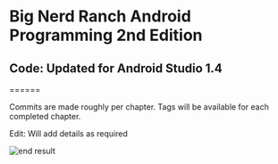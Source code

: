 # Big Nerd Ranch Android Programming 2nd Edition
## Code: Updated for Android Studio 1.4
======

Commits are made roughly per chapter. Tags will be available for each completed chapter.

Edit: Will add details as required

![end result](https://www.dropbox.com/s/poxk6lnkff8jjmv/Screenshot%202015-11-09%2022.58.16.png?raw=1)
